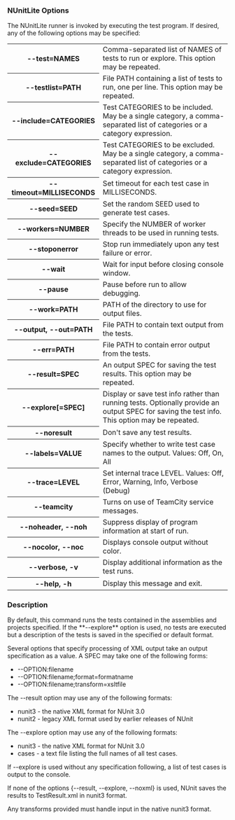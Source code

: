 ### NUnitLite Options

The NUnitLite runner is invoked by executing the test program. If desired, any of the 
following options may be specified:

<table class="nunit" style="margin-left:0; max-width:700px">

<tr><th>--test=NAMES</th>
    <td>Comma-separated list of NAMES of tests to run or explore. This option may be repeated.</td></tr>
    
<tr><th>--testlist=PATH</th>
    <td>File PATH containing a list of tests to run, one per line. This option may be repeated.</td></tr>
    
<tr><th>--include=CATEGORIES</th>
    <td>Test CATEGORIES to be included. May be a single category, a comma-separated list of categories or a category expression.</td></tr>
    
<tr><th>--exclude=CATEGORIES</th>
    <td>Test CATEGORIES to be excluded. May be a single category, a comma-separated list of categories or a category expression.</td></tr>
    
<tr><th>--timeout=MILLISECONDS</th>
    <td>Set timeout for each test case in MILLISECONDS.</td></tr>
    
<tr><th>--seed=SEED</th>
    <td>Set the random SEED used to generate test cases.</td></tr>
    
<tr><th>--workers=NUMBER</th>
    <td>Specify the NUMBER of worker threads to be used in running tests.</td></tr>
    
<tr><th>--stoponerror</th>
    <td>Stop run immediately upon any test failure or error.</td></tr>
    
<tr><th>--wait</th>
    <td>Wait for input before closing console window.</td></tr>
    
<tr><th>--pause</th>
    <td>Pause before run to allow debugging.</td>
    </tr>
<tr><th>--work=PATH</th>
    <td>PATH of the directory to use for output files.</td></tr>

<tr><th>--output, --out=PATH</th>
    <td>File PATH to contain text output from the tests.</td></tr>
    
<tr><th>--err=PATH</th>
    <td>File PATH to contain error output from the tests.</td></tr>
    
<tr><th>--result=SPEC</th>
    <td>An output SPEC for saving the test results. This option may be repeated.</td></tr>
    
<tr><th>--explore[=SPEC]</th>
    <td>Display or save test info rather than running tests. Optionally provide an output SPEC for saving the test info. This option may be repeated.</td></tr>
    
<tr><th>--noresult</th>
    <td>Don't save any test results.</td></tr>
    
<tr><th>--labels=VALUE</th>
    <td>Specify whether to write test case names to the output. Values: Off, On, All</td></tr>
    
<tr><th>--trace=LEVEL</th>
    <td>Set internal trace LEVEL. Values: Off, Error, Warning, Info, Verbose (Debug)</td></tr>
    
<tr><th>--teamcity</th>
    <td>Turns on use of TeamCity service messages.</td></tr>
    
<tr><th>--noheader, --noh</th>
    <td>Suppress display of program information at start of run.</td></tr>
    
<tr><th>--nocolor, --noc</th>
    <td>Displays console output without color.</td></tr>
    
<tr><th>--verbose, -v</th>
    <td>Display additional information as the test runs.</td></tr>
    
<tr><th>--help, -h</th>
    <td>Display this message and exit.</td></tr>
    
</table>

### Description

<p>By default, this command runs the tests contained in the
assemblies and projects specified. If the **--explore** option
is used, no tests are executed but a description of the tests
is saved in the specified or default format.</p>

<p>Several options that specify processing of XML output take
an output specification as a value. A SPEC may take one of
the following forms:</p>

<ul>
    <li>--OPTION:filename
    <li>--OPTION:filename;format=formatname
    <li>--OPTION:filename;transform=xsltfile
</ul>

<p>The --result option may use any of the following formats:
<ul>
    <li>nunit3 - the native XML format for NUnit 3.0
    <li>nunit2 - legacy XML format used by earlier releases of NUnit</p>
</ul>

<p>The --explore option may use any of the following formats:
<ul>
    <li>nunit3 - the native XML format for NUnit 3.0
    <li>cases  - a text file listing the full names of all test cases.</p>
</ul>

<p>If --explore is used without any specification following, a list of
test cases is output to the console.</p>

<p>If none of the options {--result, --explore, --noxml} is used,
NUnit saves the results to TestResult.xml in nunit3 format.</p>

<p>Any transforms provided must handle input in the native nunit3 format.</p>

